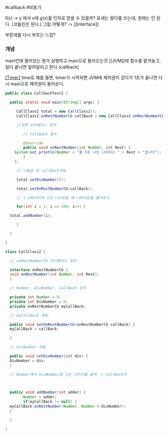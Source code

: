 #callback #비동기

f(x) -> y
에서 x에 g(x)를 인자로 받을 수 있을까? 요새는 람다를 쓰는데, 원래는 안 된다. (코틀린은 된다.) 그럼 어떻게?
-> [[Interface]]

부른애를 다시 부르는 느낌? 
### 개념 
main안에 들어있는 뭔가 실행하고 main으로 돌아오는것
[[JVM]]에 함수를 맡겨놓고, 일다 끝나면 알려달라고 한다.(callback)

[[Timer]](1,listner)
time로 예를 들면, timer가 시작되면 JVM에 제어권이 갔다가 
1초가 끝나면 다시 main으로 제어권이 돌아온다.

```java
public class CallbackTest2 {

  public static void main(String[] args) { 

     CallClass2 total = new CallClass2();
     CallClass2.onRestNumberCb callBack = new CallClass2.onRestNumberCb() {

     //익명 인터페이스 정의

        // CallBack 함수

        @Override
        public void onRestNumber(int Number, int Rest) {
    System.out.println(Number + "를 5로 나눈 나머지는 " + Rest + "입니다");
        }
    };

     // 나눌값 및 callBack세팅

     total.setDivNumber(5);

     total.setOnRestNumberCb(callBack);

     // 1-100까지의 5로 나누었을 때 나머지값을 불러온다

     for(int i = 1; i <= 100; i++) {

  total.addNumber(i);

     }

  }

}
```



```java
class CallClass2 {

  // onRestNumberCb 인터페이스 정의

  interface onRestNumberCb {
  void onRestNumber(int Number, int Rest);
  }

  // Number, DivNumber, CallBack 정의

  private int Number = 0;
  private int DivNumber = 0;
  private onRestNumberCb myCallBack;

  // myCallBack 세팅

  public void setOnRestNumberCb(onRestNumberCb callBack) {
  myCallBack = callBack;

  }

  // DivNumber 세팅

  public void setDivNumber(int div) {
  DivNumber = div;
  }

  // Number에서 DivNumber를 나눈 나머지를 출력 -> CallBack의                      

                                                                                 // onRestNumber호출한다

  public void addNumber(int adder) {
        Number = adder;
        if(myCallBack != null) {
  myCallBack.onRestNumber(Number, Number % DivNumber);
  }

  }

}
```